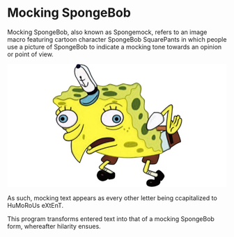 # Mocking SpongeBob
Mocking SpongeBob, also known as Spongemock, refers to an image macro featuring cartoon character SpongeBob SquarePants
in which people use a picture of SpongeBob to indicate a mocking tone towards an opinion or point of view.

![Image of SpongeBob](https://raw.githubusercontent.com/Valrog/Spongemock-Text/master/Images/mocking_spongebob.jpg)

As such, mocking text appears as every other letter being ccapitalized to HuMoRoUs eXtEnT.

This program transforms entered text into that of a mocking SpongeBob form, whereafter hilarity ensues.

